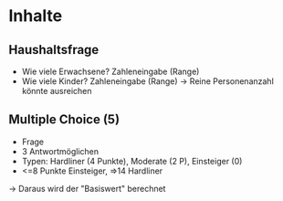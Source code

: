 # Inhalte

## Haushaltsfrage

- Wie viele Erwachsene? Zahleneingabe (Range)
- Wie viele Kinder? Zahleneingabe (Range)
  -> Reine Personenanzahl könnte ausreichen

## Multiple Choice (5)

- Frage
- 3 Antwortmöglichen
- Typen: Hardliner (4 Punkte), Moderate (2 P), Einsteiger (0)
- <=8 Punkte Einsteiger, =>14 Hardliner

-> Daraus wird der "Basiswert" berechnet
